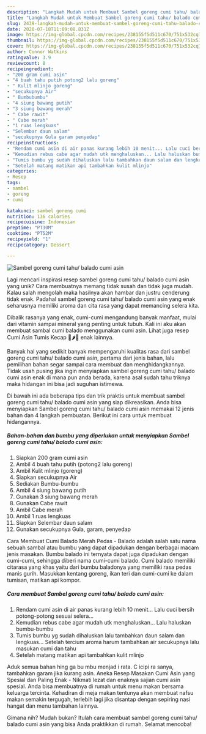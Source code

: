 ```yaml
---
description: "Langkah Mudah untuk Membuat Sambel goreng cumi tahu/ balado cumi asin Anti Gagal"
title: "Langkah Mudah untuk Membuat Sambel goreng cumi tahu/ balado cumi asin Anti Gagal"
slug: 2439-langkah-mudah-untuk-membuat-sambel-goreng-cumi-tahu-balado-cumi-asin-anti-gagal
date: 2020-07-18T11:09:08.831Z
image: https://img-global.cpcdn.com/recipes/238155f5d511c670/751x532cq70/sambel-goreng-cumi-tahu-balado-cumi-asin-foto-resep-utama.jpg
thumbnail: https://img-global.cpcdn.com/recipes/238155f5d511c670/751x532cq70/sambel-goreng-cumi-tahu-balado-cumi-asin-foto-resep-utama.jpg
cover: https://img-global.cpcdn.com/recipes/238155f5d511c670/751x532cq70/sambel-goreng-cumi-tahu-balado-cumi-asin-foto-resep-utama.jpg
author: Connor Watkins
ratingvalue: 3.9
reviewcount: 8
recipeingredient:
- "200 gram cumi asin"
- "4 buah tahu putih potong2 lalu goreng"
- " Kulit mlinjo goreng"
- "secukupnya Air"
- " Bumbubumbu"
- "4 siung bawang putih"
- "3 siung bawang merah"
- " Cabe rawit"
- " Cabe merah"
- "1 ruas lengkuas"
- "Selembar daun salam"
- "secukupnya Gula garam penyedap"
recipeinstructions:
- "Rendam cumi asin di air panas kurang lebih 10 menit... Lalu cuci bersih potong-potong sesuai selera..."
- "Kemudian rebus cabe agar mudah utk menghaluskan... Lalu haluskan bumbu-bumbu"
- "Tumis bumbu yg sudah dihaluskan lalu tambahkan daun salam dan lengkuas... Setelah tercium aroma harum tambahkan air secukupnya lalu masukan cumi dan tahu"
- "Setelah matang matikan api tambahkan kulit mlinjo"
categories:
- Resep
tags:
- sambel
- goreng
- cumi

katakunci: sambel goreng cumi 
nutrition: 136 calories
recipecuisine: Indonesian
preptime: "PT30M"
cooktime: "PT52M"
recipeyield: "1"
recipecategory: Dessert

---
```



![Sambel goreng cumi tahu/ balado cumi asin](https://img-global.cpcdn.com/recipes/238155f5d511c670/751x532cq70/sambel-goreng-cumi-tahu-balado-cumi-asin-foto-resep-utama.jpg)

Lagi mencari inspirasi resep sambel goreng cumi tahu/ balado cumi asin yang unik? Cara membuatnya memang tidak susah dan tidak juga mudah. Kalau salah mengolah maka hasilnya akan hambar dan justru cenderung tidak enak. Padahal sambel goreng cumi tahu/ balado cumi asin yang enak seharusnya memiliki aroma dan cita rasa yang dapat memancing selera kita.

Dibalik rasanya yang enak, cumi-cumi mengandung banyak manfaat, mulai dari vitamin sampai mineral yang penting untuk tubuh. Kali ini aku akan membuat sambal cumi balado menggunakan cumi asin. Lihat juga resep Cumi Asin Tumis Kecap 🦑🌶🧄 enak lainnya.

Banyak hal yang sedikit banyak mempengaruhi kualitas rasa dari sambel goreng cumi tahu/ balado cumi asin, pertama dari jenis bahan, lalu pemilihan bahan segar sampai cara membuat dan menghidangkannya. Tidak usah pusing jika ingin menyiapkan sambel goreng cumi tahu/ balado cumi asin enak di mana pun anda berada, karena asal sudah tahu triknya maka hidangan ini bisa jadi suguhan istimewa.


Di bawah ini ada beberapa tips dan trik praktis untuk membuat sambel goreng cumi tahu/ balado cumi asin yang siap dikreasikan. Anda bisa menyiapkan Sambel goreng cumi tahu/ balado cumi asin memakai 12 jenis bahan dan 4 langkah pembuatan. Berikut ini cara untuk membuat hidangannya.

<!--inarticleads1-->

##### Bahan-bahan dan bumbu yang diperlukan untuk menyiapkan Sambel goreng cumi tahu/ balado cumi asin:

1. Siapkan 200 gram cumi asin
1. Ambil 4 buah tahu putih (potong2 lalu goreng)
1. Ambil  Kulit mlinjo (goreng)
1. Siapkan secukupnya Air
1. Sediakan  Bumbu-bumbu
1. Ambil 4 siung bawang putih
1. Gunakan 3 siung bawang merah
1. Gunakan  Cabe rawit
1. Ambil  Cabe merah
1. Ambil 1 ruas lengkuas
1. Siapkan Selembar daun salam
1. Gunakan secukupnya Gula, garam, penyedap


Cara Membuat Cumi Balado Merah Pedas - Balado adalah salah satu nama sebuah sambal atau bumbu yang dapat dipadukan dengan berbagai macam jenis masakan. Bumbu balado ini ternyata dapat juga dipadukan dengan cumi-cumi, sehingga diberi nama cumi-cumi balado. Cumi balado memiliki citarasa yang khas yaitu dari bumbu baladonya yang memiliki rasa pedas manis gurih. Masukkan kentang goreng, ikan teri dan cumi-cumi ke dalam tumisan, matikan api kompor. 

<!--inarticleads2-->

##### Cara membuat Sambel goreng cumi tahu/ balado cumi asin:

1. Rendam cumi asin di air panas kurang lebih 10 menit... Lalu cuci bersih potong-potong sesuai selera...
1. Kemudian rebus cabe agar mudah utk menghaluskan... Lalu haluskan bumbu-bumbu
1. Tumis bumbu yg sudah dihaluskan lalu tambahkan daun salam dan lengkuas... Setelah tercium aroma harum tambahkan air secukupnya lalu masukan cumi dan tahu
1. Setelah matang matikan api tambahkan kulit mlinjo


Aduk semua bahan hing ga bu mbu menjad i rata. C icipi ra sanya, tambahkan garam jika kurang asin. Aneka Resep Masakan Cumi Asin yang Spesial dan Paling Enak - Nikmati lezat dan enaknya sajian cumi asin spesial. Anda bisa membuatnya di rumah untuk menu makan bersama keluarga tercinta. Kehadiran di meja makan tentunya akan membuat nafsu makan semakin tergugah, terlebih lagi jika disantap dengan sepiring nasi hangat dan menu tambahan lainnya. 

Gimana nih? Mudah bukan? Itulah cara membuat sambel goreng cumi tahu/ balado cumi asin yang bisa Anda praktikkan di rumah. Selamat mencoba!
